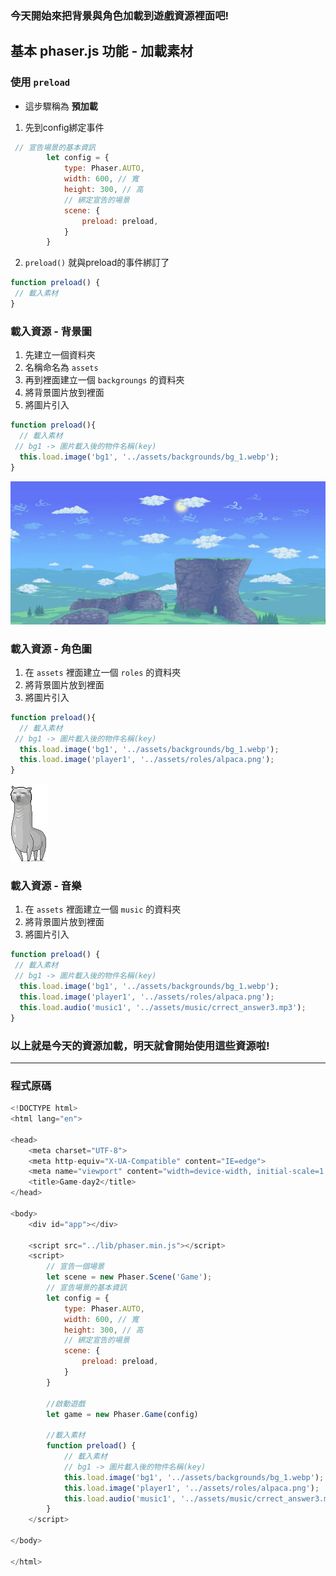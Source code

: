 ### 今天開始來把背景與角色加載到遊戲資源裡面吧!

## 基本 phaser.js 功能 - 加載素材
### 使用 `preload`
- 這步驟稱為 **預加載**
1. 先到config綁定事件
```javascript
 // 宣告場景的基本資訊
        let config = {
            type: Phaser.AUTO,
            width: 600, // 寬
            height: 300, // 高
            // 綁定宣告的場景
            scene: {
                preload: preload,
            }
        }
```
2. `preload()` 就與preload的事件綁訂了
```javascript
function preload() {
 // 載入素材   
}
```

### 載入資源 - 背景圖
1. 先建立一個資料夾
2. 名稱命名為 `assets`
3. 再到裡面建立一個 `backgroungs` 的資料夾
4. 將背景圖片放到裡面
5. 將圖片引入 
   

```javascript
function preload(){
  // 載入素材   
 // bg1 -> 圖片載入後的物件名稱(key)
  this.load.image('bg1', '../assets/backgrounds/bg_1.webp');
}
```

  ![mdImg](https://raw.githubusercontent.com/LonelyYeezhiChicken/chicken-personal/main/src/assets/mdImgs/phaser/note/backgrounds/bg_1.webp)

### 載入資源 - 角色圖
1.  在 `assets` 裡面建立一個 `roles` 的資料夾
2. 將背景圖片放到裡面
3. 將圖片引入

```javascript
function preload(){
  // 載入素材   
 // bg1 -> 圖片載入後的物件名稱(key)
  this.load.image('bg1', '../assets/backgrounds/bg_1.webp');
  this.load.image('player1', '../assets/roles/alpaca.png');
}
```
  ![草泥馬圖](https://github.com/LonelyYeezhiChicken/chicken-personal/blob/main/src/assets/mdImgs/phaser/note/roles/alpaca.png?raw=true)

### 載入資源 - 音樂
1.  在 `assets` 裡面建立一個 `music` 的資料夾
2. 將背景圖片放到裡面
3. 將圖片引入

```javascript
function preload() {
 // 載入素材   
 // bg1 -> 圖片載入後的物件名稱(key)
  this.load.image('bg1', '../assets/backgrounds/bg_1.webp');
  this.load.image('player1', '../assets/roles/alpaca.png');
  this.load.audio('music1', '../assets/music/crrect_answer3.mp3');
}
```

### 以上就是今天的資源加載，明天就會開始使用這些資源啦!

---
### 程式原碼
``` javascript
<!DOCTYPE html>
<html lang="en">

<head>
    <meta charset="UTF-8">
    <meta http-equiv="X-UA-Compatible" content="IE=edge">
    <meta name="viewport" content="width=device-width, initial-scale=1.0">
    <title>Game-day2</title>
</head>

<body>
    <div id="app"></div>

    <script src="../lib/phaser.min.js"></script>
    <script>
        // 宣告一個場景
        let scene = new Phaser.Scene('Game');
        // 宣告場景的基本資訊
        let config = {
            type: Phaser.AUTO,
            width: 600, // 寬
            height: 300, // 高
            // 綁定宣告的場景
            scene: {
                preload: preload,
            }
        }

        //啟動遊戲
        let game = new Phaser.Game(config)

        //載入素材 
        function preload() {
            // 載入素材   
            // bg1 -> 圖片載入後的物件名稱(key)
            this.load.image('bg1', '../assets/backgrounds/bg_1.webp');
            this.load.image('player1', '../assets/roles/alpaca.png');
            this.load.audio('music1', '../assets/music/crrect_answer3.mp3');
        }
    </script>

</body>

</html>
```